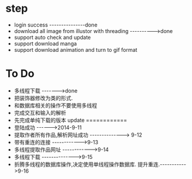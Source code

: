 step
=======

-  login success ---------------done
-  download all image from illustor with threading ---------->done
-  support auto check and update
-  support download manga
-  support download animation and turn to gif format

To Do
==============
- 多线程下载  ------->done
- 把装饰器修改为类的形式.
- 和数据库相关的操作不要使用多线程
- 完成交互和输入的解析
- 先完成单纯下载的版本
update
============
- 登陆成功 ------>2014-9-11
- 提取作者所有作品,解析网址成功 --------------> 9-12
- 带有重连的连接  ------------>9-13
- 多线程提取作品网址 ------------>9-14
- 多线程下载 -------------->9-15
- 折腾多线程的数据库操作,决定使用单线程操作数据库. 提升重连.----------->9-16